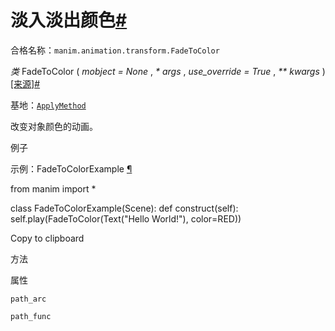 # 淡入淡出颜色[#](#fadetocolor "此标题的固定链接")

合格名称：`manim.animation.transform.FadeToColor`

_类_ FadeToColor ( _mobject = None_ , _\* args_ , _use_override = True_ , _\*\* kwargs_ )[\[来源\]](../_modules/manim/animation/transform.html#FadeToColor)[#](#manim.animation.transform.FadeToColor "此定义的固定链接")

基地：[`ApplyMethod`](manim.animation.transform.ApplyMethod.html#manim.animation.transform.ApplyMethod "manim.animation.transform.ApplyMethod")

改变对象颜色的动画。

例子

示例：FadeToColorExample [¶](#fadetocolorexample)

from manim import \*

class FadeToColorExample(Scene):
def construct(self):
self.play(FadeToColor(Text("Hello World!"), color=RED))

Copy to clipboard

方法

属性

`path_arc`

`path_func`
